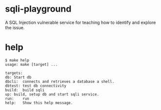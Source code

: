 # sqli-playground

A SQL Injection vulnerable service for teaching how to identify and explore the
issue.

# help

```
$ make help
usage: make [target] ...

targets:
db:	Start db
dbcli:	connects and retrieves a database a shell.
dbtest:	test db connectivity
build:	build sqli
up:	build, setup db and start sqli service.
run:	run
help:	Show this help message.
```
